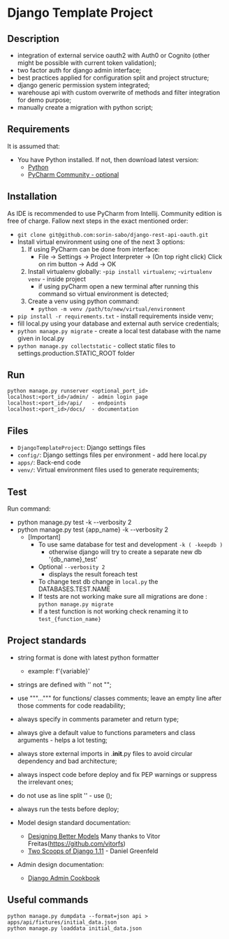 # Django Template Project

## Description
- integration of external service oauth2 with Auth0 or Cognito (other might be possible with current token validation);
- two factor auth for django admin interface;
- best practices applied for configuration split and project structure;
- django generic permission system integrated;
- warehouse api with custom overwrite of methods and filter integration for demo purpose;
- manually create a migration with python script;

## Requirements
It is assumed that:
- You have Python installed. If not, then download latest version:
    * [Python](https://www.python.org/downloads/)
    * [PyCharm Community - optional](https://www.jetbrains.com/pycharm/download/#section=windows)

    
## Installation
As IDE is recommended to use PyCharm from Intellij. Community edition is free of charge.
Fallow next steps in the exact mentioned order:
- `git clone git@github.com:sorin-sabo/django-rest-api-oauth.git`
- Install virtual environment using one of the next 3 options: 
    1) If using PyCharm can be done from interface:
        - File -> Settings -> Project Interpreter -> (On top right click) Click on rim button -> Add -> OK
    2) Install virtualenv globally:
        -`pip install virtualenv`;
        -`virtualenv venv` - inside project 
        - if using pyCharm open a new terminal after running this command so virtual environment is detected;
    3) Create a venv using python command:
        - `python -m venv /path/to/new/virtual/environment`
- `pip install -r requirements.txt` - install requirements inside venv;
- fill local.py using your database and external auth service credentials;
- `python manage.py migrate` - create a local test database with the name given in local.py
- `python manage.py collectstatic` - collect static files to settings.production.STATIC_ROOT folder

## Run
    python manage.py runserver <optional_port_id>
    localhost:<port_id>/admin/ - admin login page
    localhost:<port_id>/api/   - endpoints
    localhost:<port_id>/docs/  - documentation
    
## Files
* `DjangoTemplateProject`: Django settings files
* `config/`: Django settings files per environment - add here local.py
* `apps/`: Back-end code
* `venv/`: Virtual environment files used to generate requirements;

    
## Test
Run command:
* python manage.py test -k --verbosity 2
* python manage.py test {app_name} -k --verbosity 2
    * [Important] 
        * To use same database for test and development `-k ( -keepdb )`
            - otherwise django will try to create a separate new db '{db_name}_test'
        * Optional `--verbosity 2`
            - displays the result foreach test
        * To change test db change in `local.py` the DATABASES.TEST.NAME
        * If tests are not working make sure all migrations are done : 
            `python manage.py migrate`
        * If a test function is not working check renaming it to `test_{function_name}`
        
## Project standards
- string format is done with latest python formatter
    - example: f'{variable}'
- strings are defined with '' not "";
- use """...""" for functions/ classes comments; leave an empty line after those comments for code readability;
- always specify in comments parameter and return type;
- always give a default value to functions parameters and class arguments - helps a lot testing;
- always store external imports in .__init__.py files to avoid circular dependency and bad architecture;
- always inspect code before deploy and fix PEP warnings or suppress the irrelevant ones;
- do not use as line split '\' - use ();
- always run the tests before deploy;
- Model design standard documentation:
    * [Designing Better Models](https://simpleisbetterthancomplex.com/tips/2018/02/10/django-tip-22-designing-better-models.html)
    Many thanks to Vitor Freitas(https://github.com/vitorfs)
    * [Two Scoops of Django 1.11]() - Daniel Greenfeld

- Admin design documentation:
    * [Django Admin Cookbook](https://buildmedia.readthedocs.org/media/pdf/django-admin-cookbook/latest/django-admin-cookbook.pdf)

## Useful commands
    python manage.py dumpdata --format=json api > apps/api/fixtures/initial_data.json
    python manage.py loaddata initial_data.json